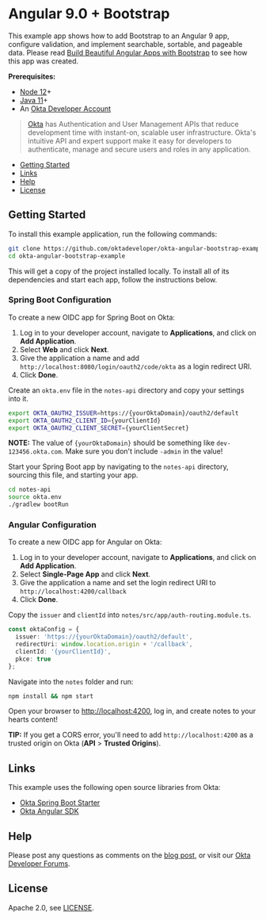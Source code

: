 # Angular 9.0 + Bootstrap
 
This example app shows how to add Bootstrap to an Angular 9 app, configure validation, and implement searchable, sortable, and pageable data. Please read [Build Beautiful Angular Apps with Bootstrap](https://developer.okta.com/blog/2020/03/02/angular-bootstrap) to see how this app was created.

**Prerequisites:** 

* [Node 12](https://nodejs.org/)+
* [Java 11](https://adoptopenjdk.net/)+
* An [Okta Developer Account](https://developer.okta.com/signup/)

> [Okta](https://developer.okta.com/) has Authentication and User Management APIs that reduce development time with instant-on, scalable user infrastructure. Okta's intuitive API and expert support make it easy for developers to authenticate, manage and secure users and roles in any application.

* [Getting Started](#getting-started)
* [Links](#links)
* [Help](#help)
* [License](#license)

## Getting Started

To install this example application, run the following commands:

```bash
git clone https://github.com/oktadeveloper/okta-angular-bootstrap-example.git
cd okta-angular-bootstrap-example
```

This will get a copy of the project installed locally. To install all of its dependencies and start each app, follow the instructions below.

### Spring Boot Configuration

To create a new OIDC app for Spring Boot on Okta:

1. Log in to your developer account, navigate to **Applications**, and click on **Add Application**.
2. Select **Web** and click **Next**. 
3. Give the application a name and add `http://localhost:8080/login/oauth2/code/okta` as a login redirect URI. 
4. Click **Done**.

Create an `okta.env` file in the `notes-api` directory and copy your settings into it.

```bash
export OKTA_OAUTH2_ISSUER=https://{yourOktaDomain}/oauth2/default
export OKTA_OAUTH2_CLIENT_ID={yourClientId}
export OKTA_OAUTH2_CLIENT_SECRET={yourClientSecret}
```

**NOTE:** The value of `{yourOktaDomain}` should be something like `dev-123456.okta.com`. Make sure you don't include `-admin` in the value!

Start your Spring Boot app by navigating to the `notes-api` directory, sourcing this file, and starting your app.

```bash
cd notes-api
source okta.env
./gradlew bootRun
```

### Angular Configuration

To create a new OIDC app for Angular on Okta:

1. Log in to your developer account, navigate to **Applications**, and click on **Add Application**.
2. Select **Single-Page App** and click **Next**. 
3. Give the application a name and set the login redirect URI to `http://localhost:4200/callback`
4. Click **Done**.

Copy the `issuer` and `clientId` into `notes/src/app/auth-routing.module.ts`.

```typescript
const oktaConfig = {
  issuer: 'https://{yourOktaDomain}/oauth2/default',
  redirectUri: window.location.origin + '/callback',
  clientId: '{yourClientId}',
  pkce: true
};
```

Navigate into the `notes` folder and run:
 
```bash
npm install && npm start
```

Open your browser to <http://localhost:4200>, log in, and create notes to your hearts content!

**TIP:** If you get a CORS error, you'll need to add `http://localhost:4200` as a trusted origin on Okta (**API** > **Trusted Origins**).

## Links

This example uses the following open source libraries from Okta:

* [Okta Spring Boot Starter](https://github.com/okta/okta-spring-boot)
* [Okta Angular SDK](https://github.com/okta/okta-oidc-js/tree/master/packages/okta-angular)

## Help

Please post any questions as comments on the [blog post](https://developer.okta.com/blog/2020/03/02/angular-bootstrap), or visit our [Okta Developer Forums](https://devforum.okta.com/).

## License

Apache 2.0, see [LICENSE](LICENSE).
